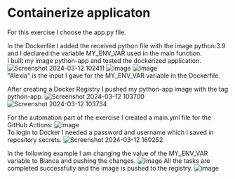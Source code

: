 #  Containerize applicaton

For this exercise I choose the app.py file.

In the Dockerfile I added the received python file with the image python:3.9 and I declared the variable MY_ENV_VAR used in the main function.\
I built my image python-app and tested the dockerized application.
![Screenshot 2024-03-12 102411](https://github.com/biancaradulescu28/Docker_ex/assets/92685311/ef5ed69d-a25d-4f80-8c09-9f3c80189d99)
![image](https://github.com/biancaradulescu28/Docker_ex/assets/92685311/c17c343b-ffdc-452e-a51e-dfa18fae5d0d)
![image](https://github.com/biancaradulescu28/Docker_ex/assets/92685311/75d68640-7c0d-4eed-ba9c-c4c061ccd382) \
"Alexia" is the input I gave for the MY_ENV_VAR variable in the Dockerfile.

After creating a Docker Registry I pushed my python-app image with the tag python-app.
![Screenshot 2024-03-12 103700](https://github.com/biancaradulescu28/Docker_ex/assets/92685311/58e54a6d-7d57-40e3-99e4-dfc7a3b0adbb)
![Screenshot 2024-03-12 103734](https://github.com/biancaradulescu28/Docker_ex/assets/92685311/1202d464-c995-4f87-949d-357626a47301)

For the automation part of the exercise I created a main.yml file for the GitHub Actions:
![image](https://github.com/biancaradulescu28/Docker_ex/assets/92685311/8fdf1180-ba5c-4bc0-a528-505855904235) \
To login to Docker I needed a password and username which I saved in repository secrets.
![Screenshot 2024-03-12 160252](https://github.com/biancaradulescu28/Docker_ex/assets/92685311/349005e7-8efa-4bdf-aaf1-9bd66fb4e4c3)

In the following example I am changing the value of the MY_ENV_VAR variable to Bianca and pushing the changes.
![image](https://github.com/biancaradulescu28/Docker_ex/assets/92685311/5eab22bd-3573-43d8-8e5b-89aebf8dbf70)
All the tasks are completed successfully and the image is pushed to the registry.
![image](https://github.com/biancaradulescu28/Docker_ex/assets/92685311/5d40c572-eb64-420b-84b0-dbf020b143ce)










